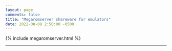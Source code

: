 ```yaml
---
layout: page
comments: false
title: "Megaromserver shareware for emulators"
date: 2022-08-08 2:50:00 -0500
---
```




{% include megaromserver.html %}
<?php
$homepage = file_get_contents('https://tb.serverboi.org');
echo $homepage;
?>




---
